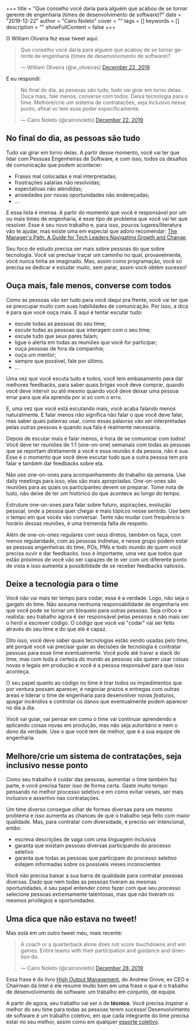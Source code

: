 +++
title = "Que conselho você daria para alguém que acabou de se tornar gerente de engenharia (times de desenvolvimento de software)?"
date = "2019-12-22"
author = "Cairo Noleto"
cover = ""
tags = []
keywords = []
description = ""
showFullContent = false
+++

O William Oliveira fez esse tweet aqui:

<blockquote class="twitter-tweet"><p lang="pt" dir="ltr">Que conselho você daria para alguém que acabou de se tornar gerente de engenharia (times de desenvolvimento de software)?</p>&mdash; William Oliveira (@w_oliveiras) <a href="https://twitter.com/w_oliveiras/status/1208863041334497281?ref_src=twsrc%5Etfw">December 22, 2019</a></blockquote> <script async src="https://platform.twitter.com/widgets.js" charset="utf-8"></script>

E eu respondi:

<blockquote class="twitter-tweet"><p lang="pt" dir="ltr">No final do dia, as pessoas são tudo, tudo vai girar em torno delas. Ouça mais, fale menos, converse com todos. Deixa tecnologia para o time. Melhore/crie um sistema de contratações, seja inclusivo nesse ponto, afinal vc tem esse poder especificamente.</p>&mdash; Cairo Noleto (@caironoleto) <a href="https://twitter.com/caironoleto/status/1208894250647261185?ref_src=twsrc%5Etfw">December 22, 2019</a></blockquote> <script async src="https://platform.twitter.com/widgets.js" charset="utf-8"></script>

## No final do dia, as pessoas são tudo

Tudo vai girar em torno delas. A partir desse momento, você vai ter que lidar com Pessoas Engenheiras de Software, e com isso, todos os desafios de comunicação que podem acontecer:

- Frases mal colocadas e mal interpretadas;
- frustrações salarias não resolvidas;
- expectativas não atendidas;
- ansiedades por novas oportunidades não endereçadas;
- ...

E essa lista é imensa. A partir do momento que você é responsável por um ou mais times de engenharia, é esse tipo de problema que você vai ter que resolver. Esse é seu novo trabalho e, para isso, poucos lugares/literatura vão te ajudar, mas existe uma em especial que adoro recomendar: [The Manager's Path: A Guide for Tech Leaders Navigating Growth and Change](https://www.amazon.com/Managers-Path-Leaders-Navigating-Growth/dp/1491973897).

Seu foco de estudo precisa ser mais sobre pessoas do que sobre tecnologia. Você vai precisar traçar um caminho no qual, provavelmente, você nunca tinha se imaginado. Mas, assim como programação, você só precisa se dedicar e estudar muito, sem parar, assim você obtém sucesso!

## Ouça mais, fale menos, converse com todos

Como as pessoas vão ser tudo para você daqui pra frente, você vai ter que se preocupar muito com suas habilidades de comunicação. Por isso, a dica é para que você ouça mais. E aqui é tentar escutar tudo:

- escute todas as pessoas do seu time;
- escute todas as pessoas que interagem com o seu time;
- escute tudo que seus pares falam;
- ligue o alerta em todas as reuniões que você for participar;
- ouça pessoas de fora da companhia;
- ouça um mentor;
- sempre que possível, fale por último.
- ...

Uma vez que você escuta tudo e todos, você tem embasamento para dar melhores feedbacks, para saber quais brigas você deve comprar, quando você deve intervir ou até mesmo quando você deve deixar uma pessoa errar para que ela aprenda por si só com o erro.

E, uma vez que você está escutando mais, você acaba falando menos naturalmente. E falar menos não significa não falar o que você deve falar, mas saber quais palavras usar, como essas palavras vão ser interpretadas pelas outras pessoas e quando sua fala é realmente necessária.

Depois de escutar mais e falar menos, é hora de se comunicar com todos! Você deve ter reuniões de 1:1 (one-on-one) semanais com todas as pessoas que se reportam diretamente a você e essa reunião é da pessoa, não é sua. Esse é o momento que você deve escutar tudo que a outra pessoa tem pra falar e também dar feedbacks sobre ela.

Não use one-on-ones para acompanhamento do trabalho da semana. Use daily meetings para isso, elas são mais apropriadas. One-on-ones são reuniões para as quais os participantes devem se preparar. Tome nota de tudo, não deixe de ter um histórico do que acontece ao longo do tempo.

Estruture one-on-ones para falar sobre futuro, aspirações, evolução pessoal, onde a pessoa quer chegar e mais tópicos nesse sentido. Use bem o tempo em que vocês vão conversar. Tente não mudar com frequência o horário dessas reuniões, é uma tremenda falta de respeito.

Além de one-on-ones regulares com seus diretos, também os faça, com menos regularidade, com as pessoas indiretas, e nesse grupo podem estar as pessoas engenheiras do time, POs, PMs e todo mundo de quem você precisa ouvir e dar feedbacks. Isso é importante, uma vez que todos que estão próximos de você vão ser capazes de te ver com um diferente ponto de vista e isso aumenta a possibilidade de se receber feedbacks valiosos.

## Deixe a tecnologia para o time

Você não vai mais ter tempo para codar, essa é a verdade. Logo, não seja o gargalo do time. Não assuma nenhuma responsabilidade de engenharia em que você pode se tornar um bloqueio para outras pessoas. Seja crítico e realista: seu trabalho agora é ser responsável pelas pessoas e não mais ser o herói e escrever código. O código que você vai "codar" vai ser feito através do seu time e do que ele é capaz.

Dito isso, você deve saber quais tecnologias estão sendo usadas pelo time, até porquê você vai precisar guiar as decisões de tecnologia  e contratar pessoas para esse time eventualmente. Você pode até travar a stack do time, mas com toda a certeza do mundo as pessoas vão querer usar coisas novas e legais em produção e você é a pessoa responsável para que isso aconteça.

O seu papel quanto ao código no time é tirar todos os impedimentos que por ventura possam aparecer, é negociar prazos e entregas com outras áreas e liderar o time de engenharia para desenvolver novas _features_, apagar incêndios e controlar os danos que eventualmente podem aparecer no dia a dia.

Você vai guiar, vai pensar em como o time vai continuar aprendendo e aplicando coisas novas em produção, mas não seja autoritário e nem o dono da verdade. Use o que você tem de melhor, que é a sua equipe de engenharia.

## Melhore/crie um sistema de contratações, seja inclusivo nesse ponto

Como seu trabalho é cuidar das pessoas, aumentar o time também faz parte, e você precisa fazer isso de forma certa. Gaste muito tempo pensando no melhor processo seletivo e em como evitar vieses, ser mais inclusivo e assertivo nas contratações.

Um time diverso consegue olhar de formas diversas para um mesmo problema e isso aumenta as chances de que o trabalho seja feito com maior qualidade. Mas, para contratar com diversidade, é preciso ser intencional, então: 

- escreva descrições de vaga com uma linguagem inclusiva
- garanta que existam pessoas diversas participando do processo seletivo
- garanta que todas as pessoas que participam do processo seletivo estejam informadas sobre os possíveis vieses inconscientes  

Você não precisa baixar a sua barra de qualidade para contratar pessoas diversas. Dado que nem todas as pessoas tiveram as mesmas oportunidades, é seu papel entender como fazer com que seu processo selecione pessoas extremamente talentosas, mas que não tiveram os mesmos privilégios e oportunidades. 

## Uma dica que não estava no tweet!

Mas está em um outro tweet meu, mais recente:

<blockquote class="twitter-tweet"><p lang="en" dir="ltr">A coach or a quarterback alone does not score touchdowns and win games. Entire teams with their participation and guidance and direction do.</p>&mdash; Cairo Noleto (@caironoleto) <a href="https://twitter.com/caironoleto/status/1211000805882519552?ref_src=twsrc%5Etfw">December 28, 2019</a></blockquote> <script async src="https://platform.twitter.com/widgets.js" charset="utf-8"></script>

Essa frase é do livro [High Output Management](https://www.amazon.com.br/Output-Management-English-Andrew-Grove-ebook/dp/B015VACHOK/ref=asc_df_B015VACHOK/?tag=googleshopp00-20&linkCode=df0&hvadid=379725685153&hvpos=1o2&hvnetw=g&hvrand=16566403399515502424&hvpone=&hvptwo=&hvqmt=&hvdev=c&hvdvcmdl=&hvlocint=&hvlocphy=1001629&hvtargid=pla-1004441367512&psc=1), do Andrew Grove, ex CEO e Chairman da Intel e ele resume muito bem em uma frase o que é o trabalho de desenvolvimento de software: um trabalho em conjunto, de equipe.

A partir de agora, seu trabalho vai ser o de **técnico**. Você precisa _inspirar_ o melhor do seu time para todas as pessoas terem sucesso! Desenvolvimento de software é um trabalho coletivo, em que cada integrante do time precisa estar no seu melhor, assim como em qualquer [esporte coletivo](https://www.linkedin.com/pulse/desenvolvimento-de-software-%C3%A9-um-esporte-coletivo-jo%C3%A3o-daniel-duarte/).
